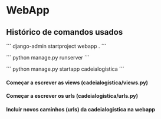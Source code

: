 # WebApp

## Histórico de comandos usados

´´´
django-admin startproject webapp .
´´´

´´´
python manage.py runserver
´´´

´´´
python manage.py startapp cadeialogistica
´´´

#### Começar a escrever as views (cadeialogistica/views.py)

#### Começar a escrever os urls (cadeialogistica/urls.py)

#### Incluir novos caminhos (urls) da cadeialogistica na webapp